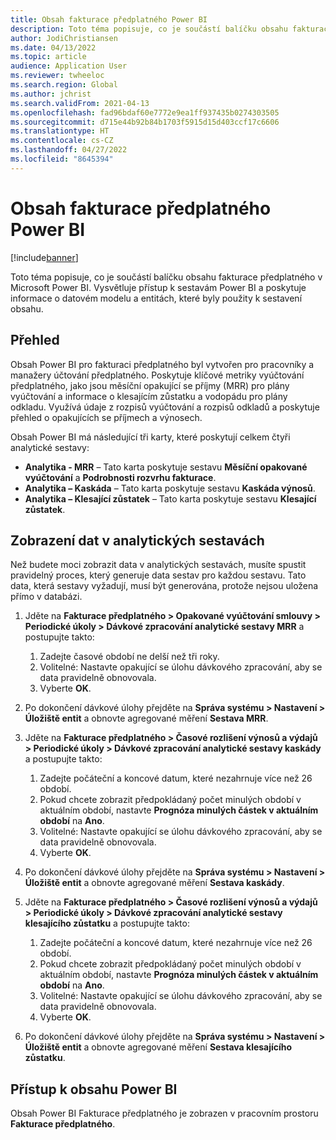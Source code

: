 ```yaml
---
title: Obsah fakturace předplatného Power BI
description: Toto téma popisuje, co je součástí balíčku obsahu fakturace předplatného v Microsoft Power BI.
author: JodiChristiansen
ms.date: 04/13/2022
ms.topic: article
audience: Application User
ms.reviewer: twheeloc
ms.search.region: Global
ms.author: jchrist
ms.search.validFrom: 2021-04-13
ms.openlocfilehash: fad96bdaf60e7772e9ea1ff937435b0274303505
ms.sourcegitcommit: d715e44b92b84b1703f5915d15d403ccf17c6606
ms.translationtype: HT
ms.contentlocale: cs-CZ
ms.lasthandoff: 04/27/2022
ms.locfileid: "8645394"
---
```

# <a name="subscription-billing-power-bi-content"></a>Obsah fakturace předplatného Power BI

[!include[banner](../includes/banner.md)]

Toto téma popisuje, co je součástí balíčku obsahu fakturace předplatného v Microsoft Power BI. Vysvětluje přístup k sestavám Power BI a poskytuje informace o datovém modelu a entitách, které byly použity k sestavení obsahu. 

## <a name="overview"></a>Přehled

Obsah Power BI pro fakturaci předplatného byl vytvořen pro pracovníky a manažery účtování předplatného. Poskytuje klíčové metriky vyúčtování předplatného, jako jsou měsíční opakující se příjmy (MRR) pro plány vyúčtování a informace o klesajícím zůstatku a vodopádu pro plány odkladu. Využívá údaje z rozpisů vyúčtování a rozpisů odkladů a poskytuje přehled o opakujících se příjmech a výnosech.

Obsah Power BI má následující tři karty, které poskytují celkem čtyři analytické sestavy: 

- **Analytika - MRR** – Tato karta poskytuje sestavu **Měsíční opakované vyúčtování** a **Podrobnosti rozvrhu fakturace**.
- **Analytika – Kaskáda** – Tato karta poskytuje sestavu **Kaskáda výnosů**.
- **Analytika – Klesající zůstatek** – Tato karta poskytuje sestavu **Klesající zůstatek**.

## <a name="view-data-on-the-analytical-reports"></a>Zobrazení dat v analytických sestavách

Než budete moci zobrazit data v analytických sestavách, musíte spustit pravidelný proces, který generuje data sestav pro každou sestavu. Tato data, která sestavy vyžadují, musí být generována, protože nejsou uložena přímo v databázi. 

1. Jděte na **Fakturace předplatného \> Opakované vyúčtování smlouvy \> Periodické úkoly \> Dávkové zpracování analytické sestavy MRR** a postupujte takto:

    1. Zadejte časové období ne delší než tři roky.
    2. Volitelné: Nastavte opakující se úlohu dávkového zpracování, aby se data pravidelně obnovovala.
    3. Vyberte **OK**.

2. Po dokončení dávkové úlohy přejděte na **Správa systému \> Nastavení \> Úložiště entit** a obnovte agregované měření **Sestava MRR**. 
3. Jděte na **Fakturace předplatného \> Časové rozlišení výnosů a výdajů \> Periodické úkoly \> Dávkové zpracování analytické sestavy kaskády** a postupujte takto:

    1. Zadejte počáteční a koncové datum, které nezahrnuje více než 26 období. 
    2. Pokud chcete zobrazit předpokládaný počet minulých období v aktuálním období, nastavte **Prognóza minulých částek v aktuálním období** na **Ano**.
    3. Volitelné: Nastavte opakující se úlohu dávkového zpracování, aby se data pravidelně obnovovala.
    4. Vyberte **OK**. 

4. Po dokončení dávkové úlohy přejděte na **Správa systému \> Nastavení \> Úložiště entit** a obnovte agregované měření **Sestava kaskády**.
5. Jděte na **Fakturace předplatného \> Časové rozlišení výnosů a výdajů \> Periodické úkoly \> Dávkové zpracování analytické sestavy klesajícího zůstatku** a postupujte takto:

    1. Zadejte počáteční a koncové datum, které nezahrnuje více než 26 období. 
    2. Pokud chcete zobrazit předpokládaný počet minulých období v aktuálním období, nastavte **Prognóza minulých částek v aktuálním období** na **Ano**.
    3. Volitelné: Nastavte opakující se úlohu dávkového zpracování, aby se data pravidelně obnovovala.
    4. Vyberte **OK**.

6. Po dokončení dávkové úlohy přejděte na **Správa systému \> Nastavení \> Úložiště entit** a obnovte agregované měření **Sestava klesajícího zůstatku**.

## <a name="accessing-the-power-bi-content"></a>Přístup k obsahu Power BI

Obsah Power BI Fakturace předplatného je zobrazen v pracovním prostoru **Fakturace předplatného**.
